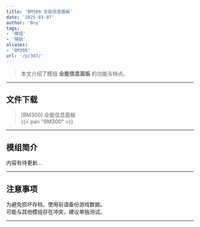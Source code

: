 ```yaml
---
title: 'BM300-全能信息面板'
date: '2025-03-07'
author: 'Bny'
tags:
- '模组'
- '辅助'
aliases:
- 'BM300'
url: '/p/307/'
---
```


> 本文介绍了模组 **全能信息面板** 的功能与特点。

---

## 文件下载

> [BM300] 全能信息面板  
{{< pan "BM300" >}}  

---

## 模组简介

>  
内容有待更新...  

---

## 注意事项

>  
为避免损坏存档，使用前请备份游戏数据。  
可能与其他模组存在冲突，建议单独测试。  

---

